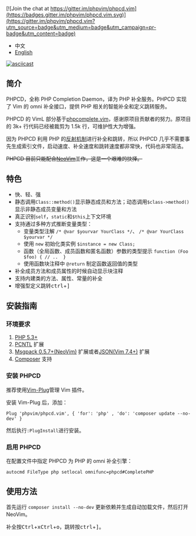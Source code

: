 [![Join the chat at https://gitter.im/phpvim/phpcd.vim](https://badges.gitter.im/phpvim/phpcd.vim.svg)](https://gitter.im/phpvim/phpcd.vim?utm_source=badge&utm_medium=badge&utm_campaign=pr-badge&utm_content=badge)

- 中文
- [English](./README_en.md)

[![asciicast](https://asciinema.org/a/4dzyyjymrguylqt21igxlhhqx.png)](https://asciinema.org/a/4dzyyjymrguylqt21igxlhhqx)

## 简介
PHPCD，全称 PHP Completion Daemon，译为 PHP 补全服务。PHPCD 实现了 Vim 的 omni 补全接口，提供 PHP 相关的智能补全和定义跳转服务。

PHPCD 的 VimL 部分基于[phpcomplete.vim](https://github.com/shawncplus/phpcomplete.vim)，感谢原项目贡献者的努力。原项目的 3k+ 行代码已经被裁剪为 1.5k 行，可维护性大为增强。

因为 PHPCD 利用 PHP 的[反射机制](http://php.net/manual/en/book.reflection.php)进行补全和跳转，所以 PHPCD 几乎不需要事先生成索引文件，启动速度、补全速度和跳转速度都非常快，代码也非常简洁。

~~PHPCD 目前只能配合[NeoVim](http://neovim.io/)工作，这是一个艰难的抉择。~~

##  特色
 * 快、轻、强
 * 静态调用`Class::method()`显示静态成员和方法；动态调用`$class->method()`显示非静态成员变量和方法
 * 真正识别`self`，`static`和`$this`上下文环境
 * 支持通过多种方式推断变量类型：
     - 变量类型注解 `/* @var $yourvar YourClass */`、 `/* @var YourClass $yourvar */`
     - 使用 `new` 初始化类实例 `$instance = new Class;`
     - 函数（全局函数、成员函数和匿名函数）参数的类型提示 `function (Foo $foo) { // ..  }`
     - 使用函数块注释中 `@return` 制定函数返回值的类型
 * 补全成员方法和成员属性的时候自动显示块注释
 * 支持内建类的方法、属性、常量的补全
 * 增强型定义跳转<kbd>ctrl</kbd>+<kbd>]</kbd>

## 安装指南

### 环境要求
 1. [PHP 5.3+](http://php.net/)
 2. [PCNTL](http://php.net/manual/en/book.pcntl.php) 扩展
 3. [Msgpack 0.5.7+(NeoVim)](https://github.com/msgpack/msgpack-php) 扩展或者[JSON(Vim 7.4+)](http://php.net/manual/en/intro.json.php) 扩展
 4. [Composer](https://getcomposer.org/) 支持


### 安装 PHPCD

推荐使用[Vim-Plug](https://github.com/junegunn/vim-plug/blob/master/README.md)管理 Vim 插件。

安装 Vim-Plug 后，添加：

```
Plug 'phpvim/phpcd.vim', { 'for': 'php' , 'do': 'composer update --no-dev' }
```

然后执行`:PlugInstall`进行安装。

### 启用 PHPCD

在配置文件中指定 PHPCD 为 PHP 的 omni 补全引擎：

```
autocmd FileType php setlocal omnifunc=phpcd#CompletePHP
```

## 使用方法

首先运行 `composer install --no-dev` 更新依赖并生成自动加载文件，然后打开 NeoVim。

补全按<kbd>Ctrl</kbd>+<kbd>x</kbd><kbd>Ctrl</kbd>+<kbd>o</kbd>，跳转按<kbd>ctrl</kbd>+<kbd>]</kbd>。
